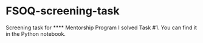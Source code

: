 # FSOQ-screening-task
Screening task for **** Mentorship Program
I solved Task #1. You can find it in the Python notebook.
